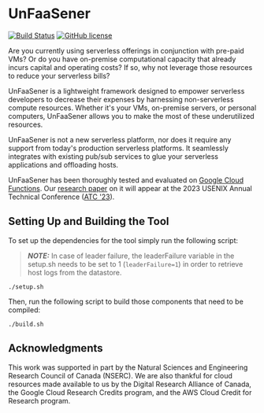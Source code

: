 # UnFaaSener
[![Build Status](https://github.com/ubc-cirrus-lab/unfaasener/actions/workflows/python-app.yml/badge.svg)](https://github.com/ubc-cirrus-lab/unfaasener/actions/workflows/python-app.yml) [![GitHub license](https://img.shields.io/badge/license-Apache%202-blue.svg)](https://github.com/ubc-cirrus-lab/unfaasener/blob/main/LICENSE)

Are you currently using serverless offerings in conjunction with pre-paid VMs? 
Or do you have on-premise computational capacity that already incurs capital and operating costs? 
If so, why not leverage those resources to reduce your serverless bills?

UnFaaSener is a lightweight framework designed to empower serverless developers to decrease their expenses by harnessing non-serverless compute resources.
Whether it's your VMs, on-premise servers, or personal computers, UnFaaSener allows you to make the most of these underutilized resources.

UnFaaSener is not a new serverless platform, nor does it require any support from today's production serverless platforms.
It seamlessly integrates with existing pub/sub services to glue your serverless applications and offloading hosts.

UnFaaSener has been thoroughly tested and evaluated on [Google Cloud Functions](https://cloud.google.com/functions).
Our [research paper](https://www.usenix.org/conference/atc23/presentation/sadeghian) on it will appear at the 2023 USENIX Annual Technical Conference ([ATC '23](https://www.usenix.org/conference/atc23)).

## Setting Up and Building the Tool

To set up the dependencies for the tool simply run the following script:
> **_NOTE:_**  In case of leader failure, the leaderFailure variable in the setup.sh needs to be set to 1 (```leaderFailure=1```) in order to retrieve host logs from the datastore.
```
./setup.sh 
```
Then, run the following script to build those components that need to be compiled:
```
./build.sh
```

## Acknowledgments

This work was supported in part by the Natural Sciences and Engineering Research Council of Canada (NSERC).
We are also thankful for cloud resources made available to us by the Digital Research Alliance of Canada, the Google Cloud Research Credits program, and the AWS Cloud Credit for Research program.
